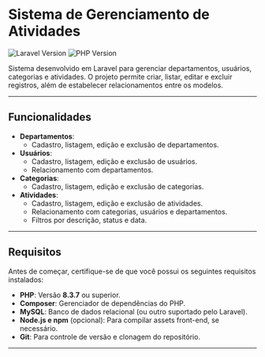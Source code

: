 # Sistema de Gerenciamento de Atividades

![Laravel Version](https://img.shields.io/badge/Laravel-10.x-red) ![PHP Version](https://img.shields.io/badge/PHP-8.3.7-blue)

Sistema desenvolvido em Laravel para gerenciar departamentos, usuários, categorias e atividades. O projeto permite criar, listar, editar e excluir registros, além de estabelecer relacionamentos entre os modelos.

---

## Funcionalidades

- **Departamentos**:
  - Cadastro, listagem, edição e exclusão de departamentos.
- **Usuários**:
  - Cadastro, listagem, edição e exclusão de usuários.
  - Relacionamento com departamentos.
- **Categorias**:
  - Cadastro, listagem, edição e exclusão de categorias.
- **Atividades**:
  - Cadastro, listagem, edição e exclusão de atividades.
  - Relacionamento com categorias, usuários e departamentos.
  - Filtros por descrição, status e data.

---

## Requisitos

Antes de começar, certifique-se de que você possui os seguintes requisitos instalados:

- **PHP**: Versão **8.3.7** ou superior.
- **Composer**: Gerenciador de dependências do PHP.
- **MySQL**: Banco de dados relacional (ou outro suportado pelo Laravel).
- **Node.js e npm** (opcional): Para compilar assets front-end, se necessário.
- **Git**: Para controle de versão e clonagem do repositório.

---
